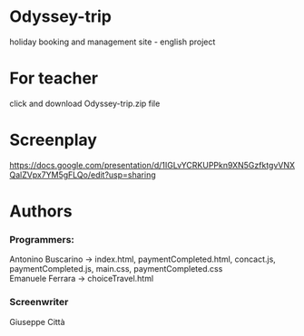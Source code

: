 # Odyssey-trip
holiday booking and management site - english project

# For teacher
click and download Odyssey-trip.zip file

# Screenplay
https://docs.google.com/presentation/d/1IGLvYCRKUPPkn9XN5GzfktgvVNXQalZVpx7YM5gFLQo/edit?usp=sharing

# Authors

 ### Programmers:
 Antonino Buscarino -> index.html, paymentCompleted.html, concact.js, paymentCompleted.js, main.css, paymentCompleted.css <br>
 Emanuele Ferrara -> choiceTravel.html

### Screenwriter
Giuseppe Città
